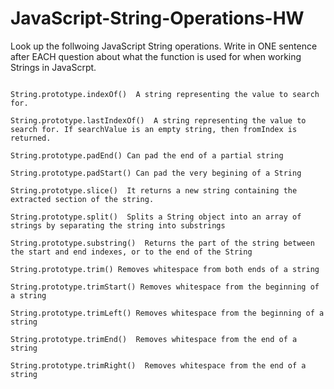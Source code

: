 # JavaScript-String-Operations-HW

Look up the follwoing JavaScript String operations. Write in ONE sentence after EACH question about what the function is used for when working Strings in JavaScrpt.

```

String.prototype.indexOf()  A string representing the value to search for.

String.prototype.lastIndexOf()  A string representing the value to search for. If searchValue is an empty string, then fromIndex is returned.

String.prototype.padEnd() Can pad the end of a partial string

String.prototype.padStart() Can pad the very begining of a String

String.prototype.slice()  It returns a new string containing the extracted section of the string.

String.prototype.split()  Splits a String object into an array of strings by separating the string into substrings

String.prototype.substring()  Returns the part of the string between the start and end indexes, or to the end of the String

String.prototype.trim() Removes whitespace from both ends of a string

String.prototype.trimStart() Removes whitespace from the beginning of a string

String.prototype.trimLeft() Removes whitespace from the beginning of a string

String.prototype.trimEnd()  Removes whitespace from the end of a string

String.prototype.trimRight()  Removes whitespace from the end of a string


```

